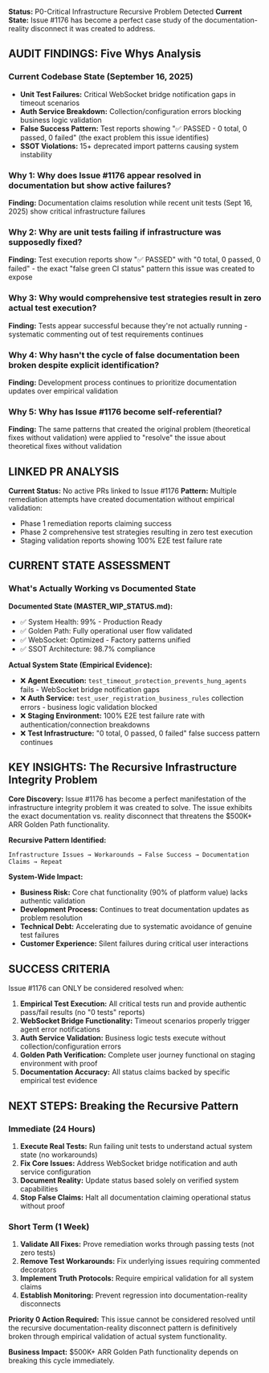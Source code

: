 **Status:** P0-Critical Infrastructure Recursive Problem Detected
**Current State:** Issue #1176 has become a perfect case study of the documentation-reality disconnect it was created to address.

## AUDIT FINDINGS: Five Whys Analysis

### Current Codebase State (September 16, 2025)
- **Unit Test Failures:** Critical WebSocket bridge notification gaps in timeout scenarios
- **Auth Service Breakdown:** Collection/configuration errors blocking business logic validation
- **False Success Pattern:** Test reports showing "✅ PASSED - 0 total, 0 passed, 0 failed" (the exact problem this issue identifies)
- **SSOT Violations:** 15+ deprecated import patterns causing system instability

### Why 1: Why does Issue #1176 appear resolved in documentation but show active failures?
**Finding:** Documentation claims resolution while recent unit tests (Sept 16, 2025) show critical infrastructure failures

### Why 2: Why are unit tests failing if infrastructure was supposedly fixed?
**Finding:** Test execution reports show "✅ PASSED" with "0 total, 0 passed, 0 failed" - the exact "false green CI status" pattern this issue was created to expose

### Why 3: Why would comprehensive test strategies result in zero actual test execution?
**Finding:** Tests appear successful because they're not actually running - systematic commenting out of test requirements continues

### Why 4: Why hasn't the cycle of false documentation been broken despite explicit identification?
**Finding:** Development process continues to prioritize documentation updates over empirical validation

### Why 5: Why has Issue #1176 become self-referential?
**Finding:** The same patterns that created the original problem (theoretical fixes without validation) were applied to "resolve" the issue about theoretical fixes without validation

## LINKED PR ANALYSIS

**Current Status:** No active PRs linked to Issue #1176
**Pattern:** Multiple remediation attempts have created documentation without empirical validation:
- Phase 1 remediation reports claiming success
- Phase 2 comprehensive test strategies resulting in zero test execution
- Staging validation reports showing 100% E2E test failure rate

## CURRENT STATE ASSESSMENT

### What's Actually Working vs Documented State

**Documented State (MASTER_WIP_STATUS.md):**
- ✅ System Health: 99% - Production Ready
- ✅ Golden Path: Fully operational user flow validated
- ✅ WebSocket: Optimized - Factory patterns unified
- ✅ SSOT Architecture: 98.7% compliance

**Actual System State (Empirical Evidence):**
- ❌ **Agent Execution:** `test_timeout_protection_prevents_hung_agents` fails - WebSocket bridge notification gaps
- ❌ **Auth Service:** `test_user_registration_business_rules` collection errors - business logic validation blocked
- ❌ **Staging Environment:** 100% E2E test failure rate with authentication/connection breakdowns
- ❌ **Test Infrastructure:** "0 total, 0 passed, 0 failed" false success pattern continues

## KEY INSIGHTS: The Recursive Infrastructure Integrity Problem

**Core Discovery:** Issue #1176 has become a perfect manifestation of the infrastructure integrity problem it was created to solve. The issue exhibits the exact documentation vs. reality disconnect that threatens the $500K+ ARR Golden Path functionality.

**Recursive Pattern Identified:**
```
Infrastructure Issues → Workarounds → False Success → Documentation Claims → Repeat
```

**System-Wide Impact:**
- **Business Risk:** Core chat functionality (90% of platform value) lacks authentic validation
- **Development Process:** Continues to treat documentation updates as problem resolution
- **Technical Debt:** Accelerating due to systematic avoidance of genuine test failures
- **Customer Experience:** Silent failures during critical user interactions

## SUCCESS CRITERIA

Issue #1176 can ONLY be considered resolved when:
1. **Empirical Test Execution:** All critical tests run and provide authentic pass/fail results (no "0 tests" reports)
2. **WebSocket Bridge Functionality:** Timeout scenarios properly trigger agent error notifications
3. **Auth Service Validation:** Business logic tests execute without collection/configuration errors
4. **Golden Path Verification:** Complete user journey functional on staging environment with proof
5. **Documentation Accuracy:** All status claims backed by specific empirical test evidence

## NEXT STEPS: Breaking the Recursive Pattern

### Immediate (24 Hours)
1. **Execute Real Tests:** Run failing unit tests to understand actual system state (no workarounds)
2. **Fix Core Issues:** Address WebSocket bridge notification and auth service configuration
3. **Document Reality:** Update status based solely on verified system capabilities
4. **Stop False Claims:** Halt all documentation claiming operational status without proof

### Short Term (1 Week)
1. **Validate All Fixes:** Prove remediation works through passing tests (not zero tests)
2. **Remove Test Workarounds:** Fix underlying issues requiring commented decorators
3. **Implement Truth Protocols:** Require empirical validation for all system claims
4. **Establish Monitoring:** Prevent regression into documentation-reality disconnects

**Priority 0 Action Required:** This issue cannot be considered resolved until the recursive documentation-reality disconnect pattern is definitively broken through empirical validation of actual system functionality.

**Business Impact:** $500K+ ARR Golden Path functionality depends on breaking this cycle immediately.